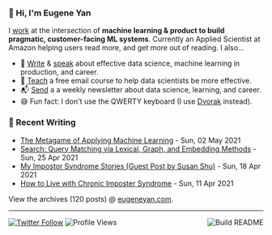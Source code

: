 ### 👋 Hi, I'm Eugene Yan

I [work](https://eugeneyan.com/about/) at the intersection of **machine learning & product to build pragmatic, customer-facing ML systems**. Currently an Applied Scientist at Amazon helping users read more, and get more out of reading. I also...

- 📝 [Write](https://eugeneyan.com/writing/) & [speak](https://eugeneyan.com/speaking/) about effective data science, machine learning in production, and career.
- 🧠 [Teach](https://eugeneyan.com/resources/) a free email course to help data scientists be more effective.
- 📬 [Send](https://eugeneyan.com/subscribe/) a a weekly newsletter about data science, learning, and career.
- 😅 Fun fact: I don't use the QWERTY keyboard (I use [Dvorak](https://en.wikipedia.org/wiki/Dvorak_keyboard_layout) instead).

### 📝 Recent Writing

<!-- writing starts -->
* [The Metagame of Applying Machine Learning](https://eugeneyan.com//writing/machine-learning-metagame/) - Sun, 02 May 2021
* [Search: Query Matching via Lexical, Graph, and Embedding Methods](https://eugeneyan.com//writing/search-query-matching/) - Sun, 25 Apr 2021
* [My Impostor Syndrome Stories (Guest Post by Susan Shu)](https://eugeneyan.com//writing/imposter-syndrome-susan/) - Sun, 18 Apr 2021
* [How to Live with Chronic Imposter Syndrome](https://eugeneyan.com//writing/imposter-syndrome/) - Sun, 11 Apr 2021
<!-- writing ends -->

View the archives (<!-- writing_count starts -->120<!-- writing_count ends --> posts) @ [eugeneyan.com](https://eugeneyan.com).

---
[![Twitter Follow](https://img.shields.io/twitter/follow/eugeneyan?label=Follow&style=social)](https://twitter.com/eugeneyan) ![Profile Views](https://gpvc.arturio.dev/eugeneyan)<a href="https://github.com/eugeneyan/eugeneyan/actions"><img src="https://github.com/eugeneyan/eugeneyan/workflows/Build%20README/badge.svg?branch=master" align="right" alt="Build README"></a>

